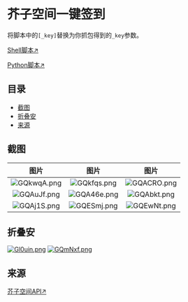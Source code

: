 # 芥子空间一键签到
将脚本中的`[_key]`替换为你抓包得到的`_key`参数。

[Shell脚本↗](/jiezi.sh)

[Python脚本↗](/jiezi.py)
## 目录
* [截图](#%E6%88%AA%E5%9B%BE)
* [折叠安](#%E6%8A%98%E5%8F%A0%E5%AE%89)
* [来源](#%E6%9D%A5%E6%BA%90)
## 截图
|图片|图片|图片|
|:-:|:-:|:-:|
|![GQkwqA.png](https://s1.ax1x.com/2020/03/31/GQkwqA.png)|![GQkfqs.png](https://s1.ax1x.com/2020/03/31/GQkfqs.png)|![GQACRO.png](https://s1.ax1x.com/2020/03/31/GQACRO.png)|
|![GQAuJf.png](https://s1.ax1x.com/2020/03/31/GQAuJf.png)|![GQA46e.png](https://s1.ax1x.com/2020/03/31/GQA46e.png)|![GQAbkt.png](https://s1.ax1x.com/2020/03/31/GQAbkt.png)|
|![GQAj1S.png](https://s1.ax1x.com/2020/03/31/GQAj1S.png)|![GQESmj.png](https://s1.ax1x.com/2020/03/31/GQESmj.png)|![GQEwNt.png](https://s1.ax1x.com/2020/03/31/GQEwNt.png)|
## 折叠安
[![Gl0uin.png](https://s1.ax1x.com/2020/04/01/Gl0uin.png)](https://www.coolapk.com/feed/17724818?shareKey=ODllMzRmNjE4NDEyNWU4Mzg4N2E~)
[![GQmNxf.png](https://s1.ax1x.com/2020/03/31/GQmNxf.png)](https://www.coolapk.com/feed/17725534?shareKey=NDk0ZTU0NGVjMDRhNWU4Mzg3ZDk~)
## 来源
[芥子空间API↗](https://api.bbs.lieyou888.com/category/list/ANDROID/1.0)
